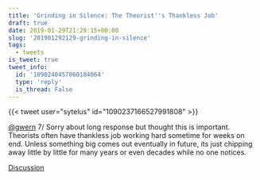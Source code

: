 ```yaml
---
title: 'Grinding in Silence: The Theorist''s Thankless Job'
draft: true
date: 2019-01-29T21:29:15+00:00
slug: '201901292129-grinding-in-silence'
tags:
  - tweets
is_tweet: true
tweet_info:
  id: '1090240457060184064'
  type: 'reply'
  is_thread: False
---
```




{{< tweet user="sytelus" id="1090237166527991808" >}}

[@gwern](https://x.com/gwern) 7/ Sorry about long response but thought this is important. Theorists often have thankless job working hard sometime for weeks on end. Unless something big comes out eventually in future, its just chipping away little by little for many years or even decades while no one notices.

[Discussion](https://x.com/sytelus/status/1090240457060184064)
